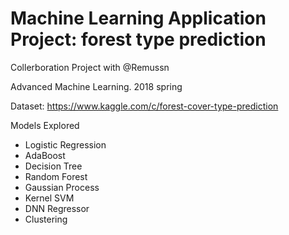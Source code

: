 # Machine Learning Application Project: forest type prediction

Collerboration Project with @Remussn

Advanced Machine Learning. 2018 spring

Dataset: https://www.kaggle.com/c/forest-cover-type-prediction

Models Explored

- Logistic Regression
- AdaBoost
- Decision Tree
- Random Forest
- Gaussian Process
- Kernel SVM
- DNN Regressor
- Clustering
